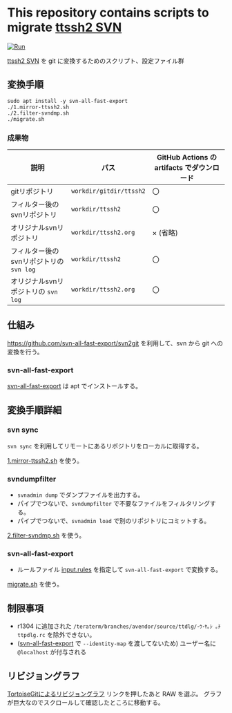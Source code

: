 # This repository contains scripts to migrate [ttssh2 SVN](http://svn.osdn.net/svnroot/ttssh2)

[![Run](https://github.com/m-tmatma/ttssh2migrate/actions/workflows/run.yml/badge.svg)](https://github.com/m-tmatma/ttssh2migrate/actions/workflows/run.yml)


[ttssh2 SVN](http://svn.osdn.net/svnroot/ttssh2) を git に変換するためのスクリプト、設定ファイル群

## 変換手順

```
sudo apt install -y svn-all-fast-export
./1.mirror-ttssh2.sh
./2.filter-svndmp.sh
./migrate.sh
```

### 成果物

|  説明  | パス  | GitHub Actions の artifacts でダウンロード  |
| ---- | ---- | ---- |
|  gitリポジトリ  |  `workdir/gitdir/ttssh2`  | 〇  |
|  フィルター後のsvnリポジトリ  |  `workdir/ttssh2`   | 〇  |
|  オリジナルsvnリポジトリ  |  `workdir/ttssh2.org`  | × (省略) |
|  フィルター後のsvnリポジトリの `svn log`  |  `workdir/ttssh2`   | 〇  |
|  オリジナルsvnリポジトリの `svn log`  |  `workdir/ttssh2.org`  | 〇  |

## 仕組み

https://github.com/svn-all-fast-export/svn2git を利用して、svn から git への変換を行う。

###  svn-all-fast-export

[svn-all-fast-export](https://manpages.ubuntu.com/manpages/trusty/man1/svn-all-fast-export.1.html) は apt でインストールする。

## 変換手順詳細

### svn sync

`svn sync` を利用してリモートにあるリポジトリをローカルに取得する。

[1.mirror-ttssh2.sh](1.mirror-ttssh2.sh) を使う。

### svndumpfilter

* `svnadmin dump` でダンプファイルを出力する。
* パイプでつないで、`svndumpfilter` で不要なファイルをフィルタリングする。
* パイプでつないで、`svnadmin load` で別のリポジトリにコミットする。

[2.filter-svndmp.sh](2.filter-svndmp.sh) を使う。

### svn-all-fast-export

* ルールファイル [input.rules](input.rules) を指定して `svn-all-fast-export` で変換する。

[migrate.sh](migrate.sh) を使う。

## 制限事項

* r1304 に追加された `/teraterm/branches/avendor/source/ttdlg/･ｳ･ﾔ｡ｼ ｡ﾁ ttpdlg.rc` を除外できない。
*  ([svn-all-fast-export](https://manpages.ubuntu.com/manpages/trusty/man1/svn-all-fast-export.1.html) で `--identity-map` を渡してないため) ユーザー名に `@localhost` が付与される

## リビジョングラフ

[TortoiseGitによるリビジョングラフ](ttssh2.svg)
リンクを押したあと RAW を選ぶ。
グラフが巨大なのでスクロールして確認したところに移動する。



